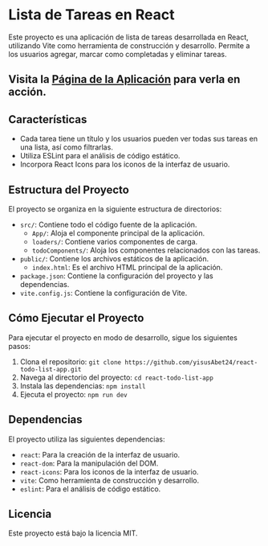 # Lista de Tareas en React

Este proyecto es una aplicación de lista de tareas desarrollada en React, utilizando Vite como herramienta de construcción y desarrollo. Permite a los usuarios agregar, marcar como completadas y eliminar tareas.

## Visita la [Página de la Aplicación](https://yisusabet24.github.io/react-todo-list-app/) para verla en acción.

## Características

- Cada tarea tiene un título y los usuarios pueden ver todas sus tareas en una lista, así como filtrarlas.
- Utiliza ESLint para el análisis de código estático.
- Incorpora React Icons para los iconos de la interfaz de usuario.

## Estructura del Proyecto

El proyecto se organiza en la siguiente estructura de directorios:

- `src/`: Contiene todo el código fuente de la aplicación.
  - `App/`: Aloja el componente principal de la aplicación.
  - `loaders/`: Contiene varios componentes de carga.
  - `todoComponents/`: Aloja los componentes relacionados con las tareas.
- `public/`: Contiene los archivos estáticos de la aplicación.
  - `index.html`: Es el archivo HTML principal de la aplicación.
- `package.json`: Contiene la configuración del proyecto y las dependencias.
- `vite.config.js`: Contiene la configuración de Vite.

## Cómo Ejecutar el Proyecto

Para ejecutar el proyecto en modo de desarrollo, sigue los siguientes pasos:

1. Clona el repositorio: `git clone https://github.com/yisusAbet24/react-todo-list-app.git`
2. Navega al directorio del proyecto: `cd react-todo-list-app`
3. Instala las dependencias: `npm install`
4. Ejecuta el proyecto: `npm run dev`

## Dependencias

El proyecto utiliza las siguientes dependencias:

- `react`: Para la creación de la interfaz de usuario.
- `react-dom`: Para la manipulación del DOM.
- `react-icons`: Para los iconos de la interfaz de usuario.
- `vite`: Como herramienta de construcción y desarrollo.
- `eslint`: Para el análisis de código estático.

## Licencia

Este proyecto está bajo la licencia MIT.